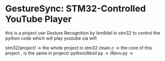 # GestureSync: STM32-Controlled YouTube Player

this is a project use Gesture Recognition by lsm6dsl in stm32 to control the python code which will play youtube via wifi

stm32/project/ -> the whole project in stm32
     /main.c   -> the core of this project , is the same in project/
python/AbsV.py ->
      /Revv.py ->
